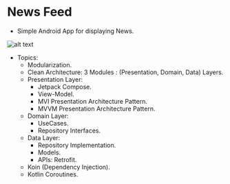 # News Feed

- Simple Android App for displaying News.

![alt text](https://github.com/mohamedXashraf/news-feed/blob/master/app_banner.png?raw=true)

- Topics:
  * Modularization.
  * Clean Architecture: 3 Modules : (Presentation, Domain, Data) Layers.
  * Presentation Layer:
    * Jetpack Compose.
    * View-Model.
    * MVI Presentation Architecture Pattern.
    * MVVM Presentation Architecture Pattern.
  * Domain Layer:
    * UseCases.
    * Repository Interfaces.
  * Data Layer:
    * Repository Implementation.
    * Models.
    * APIs: Retrofit.
  * Koin (Dependency Injection).
  * Kotlin Coroutines.
